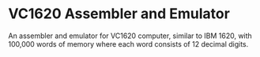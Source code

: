 # VC1620 Assembler and Emulator
An assembler and emulator for VC1620 computer, similar to IBM 1620, with 100,000 words of memory where each word consists of 12 decimal digits. 

